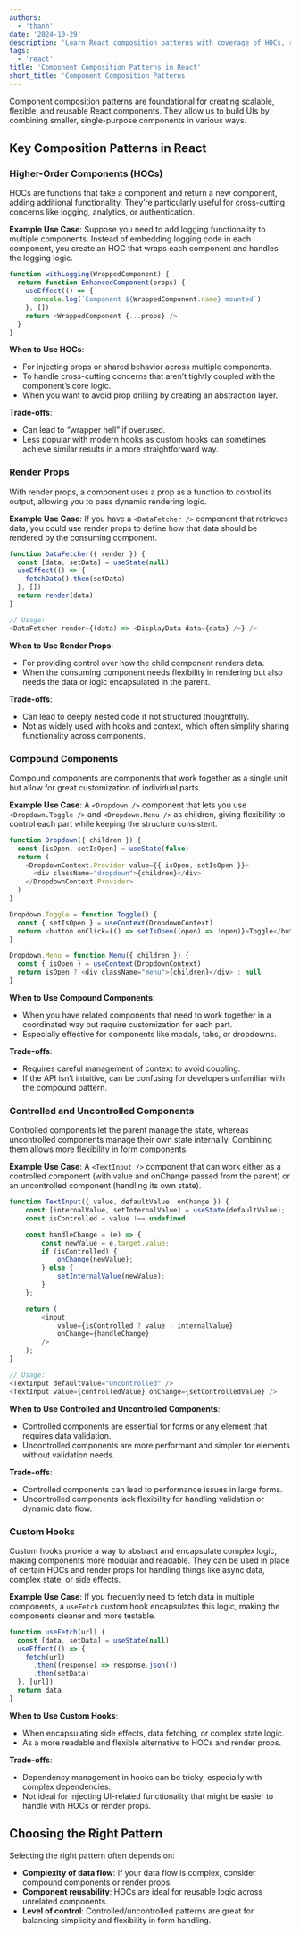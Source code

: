```yaml
---
authors:
  - 'thanh'
date: '2024-10-29'
description: 'Learn React composition patterns with coverage of HOCs, render props, compound components, and custom hook'
tags:
  - 'react'
title: 'Component Composition Patterns in React'
short_title: 'Component Composition Patterns'
---
```


Component composition patterns are foundational for creating scalable, flexible, and reusable React components. They allow us to build UIs by combining smaller, single-purpose components in various ways.

## Key Composition Patterns in React

### Higher-Order Components (HOCs)

HOCs are functions that take a component and return a new component, adding additional functionality. They’re particularly useful for cross-cutting concerns like logging, analytics, or authentication.

**Example Use Case**: Suppose you need to add logging functionality to multiple components. Instead of embedding logging code in each component, you create an HOC that wraps each component and handles the logging logic.

```js
function withLogging(WrappedComponent) {
  return function EnhancedComponent(props) {
    useEffect(() => {
      console.log(`Component ${WrappedComponent.name} mounted`)
    }, [])
    return <WrappedComponent {...props} />
  }
}
```

**When to Use HOCs**:

- For injecting props or shared behavior across multiple components.
- To handle cross-cutting concerns that aren’t tightly coupled with the component’s core logic.
- When you want to avoid prop drilling by creating an abstraction layer.

**Trade-offs**:

- Can lead to “wrapper hell” if overused.
- Less popular with modern hooks as custom hooks can sometimes achieve similar results in a more straightforward way.

### Render Props

With render props, a component uses a prop as a function to control its output, allowing you to pass dynamic rendering logic.

**Example Use Case**: If you have a `<DataFetcher />` component that retrieves data, you could use render props to define how that data should be rendered by the consuming component.

```js
function DataFetcher({ render }) {
  const [data, setData] = useState(null)
  useEffect(() => {
    fetchData().then(setData)
  }, [])
  return render(data)
}

// Usage:
<DataFetcher render={(data) => <DisplayData data={data} />} />
```

**When to Use Render Props**:

- For providing control over how the child component renders data.
- When the consuming component needs flexibility in rendering but also needs the data or logic encapsulated in the parent.

**Trade-offs**:

- Can lead to deeply nested code if not structured thoughtfully.
- Not as widely used with hooks and context, which often simplify sharing functionality across components.

### Compound Components

Compound components are components that work together as a single unit but allow for great customization of individual parts.

**Example Use Case**: A `<Dropdown />` component that lets you use `<Dropdown.Toggle />` and `<Dropdown.Menu />` as children, giving flexibility to control each part while keeping the structure consistent.

```js
function Dropdown({ children }) {
  const [isOpen, setIsOpen] = useState(false)
  return (
    <DropdownContext.Provider value={{ isOpen, setIsOpen }}>
      <div className="dropdown">{children}</div>
    </DropdownContext.Provider>
  )
}

Dropdown.Toggle = function Toggle() {
  const { setIsOpen } = useContext(DropdownContext)
  return <button onClick={() => setIsOpen((open) => !open)}>Toggle</button>
}

Dropdown.Menu = function Menu({ children }) {
  const { isOpen } = useContext(DropdownContext)
  return isOpen ? <div className="menu">{children}</div> : null
}
```

**When to Use Compound Components**:

- When you have related components that need to work together in a coordinated way but require customization for each part.
- Especially effective for components like modals, tabs, or dropdowns.

**Trade-offs**:

- Requires careful management of context to avoid coupling.
- If the API isn’t intuitive, can be confusing for developers unfamiliar with the compound pattern.

### Controlled and Uncontrolled Components

Controlled components let the parent manage the state, whereas uncontrolled components manage their own state internally. Combining them allows more flexibility in form components.

**Example Use Case**: A `<TextInput />` component that can work either as a controlled component (with value and onChange passed from the parent) or an uncontrolled component (handling its own state).

```js
function TextInput({ value, defaultValue, onChange }) {
    const [internalValue, setInternalValue] = useState(defaultValue);
    const isControlled = value !== undefined;

    const handleChange = (e) => {
        const newValue = e.target.value;
        if (isControlled) {
            onChange(newValue);
        } else {
            setInternalValue(newValue);
        }
    };

    return (
        <input
            value={isControlled ? value : internalValue}
            onChange={handleChange}
        />
    );
}

// Usage:
<TextInput defaultValue="Uncontrolled" />
<TextInput value={controlledValue} onChange={setControlledValue} />
```

**When to Use Controlled and Uncontrolled Components**:

- Controlled components are essential for forms or any element that requires data validation.
- Uncontrolled components are more performant and simpler for elements without validation needs.

**Trade-offs**:

- Controlled components can lead to performance issues in large forms.
- Uncontrolled components lack flexibility for handling validation or dynamic data flow.

### Custom Hooks

Custom hooks provide a way to abstract and encapsulate complex logic, making components more modular and readable. They can be used in place of certain HOCs and render props for handling things like async data, complex state, or side effects.

**Example Use Case**: If you frequently need to fetch data in multiple components, a `useFetch` custom hook encapsulates this logic, making the components cleaner and more testable.

```js
function useFetch(url) {
  const [data, setData] = useState(null)
  useEffect(() => {
    fetch(url)
      .then((response) => response.json())
      .then(setData)
  }, [url])
  return data
}
```

**When to Use Custom Hooks**:

- When encapsulating side effects, data fetching, or complex state logic.
- As a more readable and flexible alternative to HOCs and render props.

**Trade-offs**:

- Dependency management in hooks can be tricky, especially with complex dependencies.
- Not ideal for injecting UI-related functionality that might be easier to handle with HOCs or render props.

## Choosing the Right Pattern

Selecting the right pattern often depends on:

- **Complexity of data flow**: If your data flow is complex, consider compound components or render props.
- **Component reusability**: HOCs are ideal for reusable logic across unrelated components.
- **Level of control**: Controlled/uncontrolled patterns are great for balancing simplicity and flexibility in form handling.
